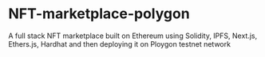 # NFT-marketplace-polygon
A full stack NFT marketplace built on Ethereum using Solidity, IPFS, Next.js, Ethers.js, Hardhat and then deploying it on Ploygon testnet network
